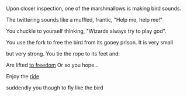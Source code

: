 Upon closer inspection, one of the marshmallows is making bird sounds.

The twittering sounds like a muffled, frantic, "Help me, help me!" 

You chuckle to yourself thinking, "Wizards always try to play god". 

You use the fork to free the bird from its gooey prison. It is very small

but very strong. You tie the rope to its feet and:

Are lifted [to freedom](../marshmallow.md) Or so you hope...

Enjoy the [ride](../enjoy-DreamRide/ride.md)

suddendly you though to fly like the bird
